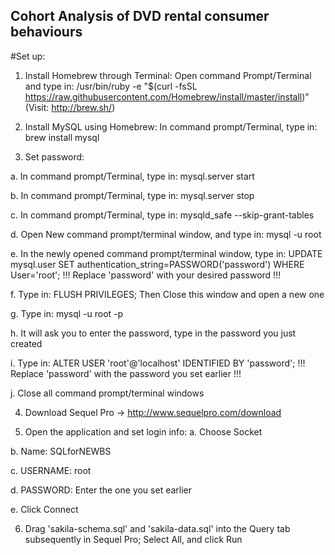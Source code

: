 ## Cohort Analysis of DVD rental consumer behaviours

#Set up:

1. Install Homebrew through Terminal:
  Open command Prompt/Terminal and type in:
  /usr/bin/ruby -e "$(curl -fsSL https://raw.githubusercontent.com/Homebrew/install/master/install)"
  (Visit: http://brew.sh/)
 
2. Install MySQL using Homebrew:
  In command prompt/Terminal, type in: brew install mysql
  
3. Set password:

  a.  In command prompt/Terminal, type in: mysql.server start
  
  b.  In command prompt/Terminal, type in: mysql.server stop
  
  c.  In command prompt/Terminal, type in: mysqld_safe --skip-grant-tables
  
  d.  Open New command prompt/terminal window, and type in: mysql -u root
  
  e.  In the newly opened command prompt/terminal window, type in: UPDATE mysql.user SET authentication_string=PASSWORD('password') WHERE User='root';
      !!! Replace 'password' with your desired password !!!
      
  f.  Type in: FLUSH PRIVILEGES; Then Close this window and open a new one
  
  g.  Type in: mysql -u root -p
  
  h.  It will ask you to enter the password, type in the password you just created
  
  i.  Type in: ALTER USER 'root'@'localhost' IDENTIFIED BY 'password';
      !!! Replace 'password' with the password you set earlier !!!
      
  j.  Close all command prompt/terminal windows

4. Download Sequel Pro -> http://www.sequelpro.com/download

5. Open the application and set login info:
  a. Choose Socket
  
  b. Name: SQLforNEWBS
  
  c. USERNAME: root
  
  d. PASSWORD: Enter the one you set earlier
  
  e. Click Connect

6. Drag 'sakila-schema.sql' and 'sakila-data.sql' into the Query tab subsequently in Sequel Pro; Select All, and click Run


